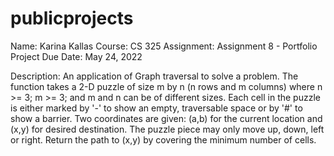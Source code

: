 # publicprojects

Name: Karina Kallas
Course: CS 325
Assignment: Assignment 8 - Portfolio Project
Due Date: May 24, 2022

Description: An application of Graph traversal to solve a problem.
The function takes a 2-D puzzle of size m by n (n rows and m columns) where  n >= 3; m >= 3; and m and n can be of different sizes. Each cell in the puzzle is either marked by '-' to show an empty, traversable space or by '#' to show a barrier. Two coordinates are given: (a,b) for the current location and (x,y) for desired destination. The puzzle piece may only move up, down, left or right. Return the path to (x,y) by covering the minimum number of cells.
